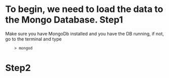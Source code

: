 To begin, we need to load the data to the Mongo Database.
Step1
===
Make sure you have MongoDb installed and you have the DB running, if not, go to the terminal and type 
```console
    > mongod
```

Step2
===

